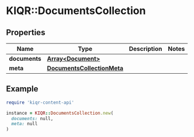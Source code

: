# KIQR::DocumentsCollection

## Properties

| Name | Type | Description | Notes |
| ---- | ---- | ----------- | ----- |
| **documents** | [**Array&lt;Document&gt;**](Document.md) |  |  |
| **meta** | [**DocumentsCollectionMeta**](DocumentsCollectionMeta.md) |  |  |

## Example

```ruby
require 'kiqr-content-api'

instance = KIQR::DocumentsCollection.new(
  documents: null,
  meta: null
)
```

